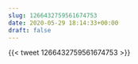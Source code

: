 ```yaml
---
slug: 1266432759561674753
date: 2020-05-29 18:14:33+00:00
draft: false
---
```


{{< tweet 1266432759561674753 >}}
